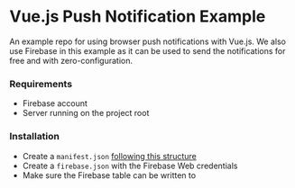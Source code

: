 Vue.js Push Notification Example
================================

An example repo for using browser push notifications with Vue.js. We also use Firebase in this example as it can be used to send the notifications for free and with zero-configuration.

### Requirements

* Firebase account
* Server running on the project root

### Installation

* Create a `manifest.json` [following this structure](https://developers.google.com/web/updates/2015/03/push-notifications-on-the-open-web#add_a_web_app_manifest)
* Create a `firebase.json` with the Firebase Web credentials
* Make sure the Firebase table can be written to
